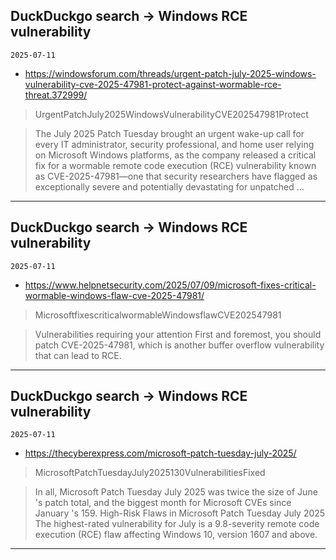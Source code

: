 ## DuckDuckgo search -> Windows RCE vulnerability
`2025-07-11`

* https://windowsforum.com/threads/urgent-patch-july-2025-windows-vulnerability-cve-2025-47981-protect-against-wormable-rce-threat.372999/

<blockquote>
 UrgentPatchJuly2025WindowsVulnerabilityCVE202547981Protect
</blockquote>
<blockquote>
The July 2025 Patch Tuesday brought an urgent wake-up call for every IT administrator, security professional, and home user relying on Microsoft Windows platforms, as the company released a critical fix for a wormable remote code execution (RCE) vulnerability known as CVE-2025-47981—one that security researchers have flagged as exceptionally severe and potentially devastating for unpatched ...
</blockquote>

---

## DuckDuckgo search -> Windows RCE vulnerability
`2025-07-11`

* https://www.helpnetsecurity.com/2025/07/09/microsoft-fixes-critical-wormable-windows-flaw-cve-2025-47981/

<blockquote>
 MicrosoftfixescriticalwormableWindowsflawCVE202547981
</blockquote>
<blockquote>
Vulnerabilities requiring your attention First and foremost, you should patch CVE-2025-47981, which is another buffer overflow vulnerability that can lead to RCE.
</blockquote>

---

## DuckDuckgo search -> Windows RCE vulnerability
`2025-07-11`

* https://thecyberexpress.com/microsoft-patch-tuesday-july-2025/

<blockquote>
 MicrosoftPatchTuesdayJuly2025130VulnerabilitiesFixed
</blockquote>
<blockquote>
In all, Microsoft Patch Tuesday July 2025 was twice the size of June 's patch total, and the biggest month for Microsoft CVEs since January 's 159. High-Risk Flaws in Microsoft Patch Tuesday July 2025 The highest-rated vulnerability for July is a 9.8-severity remote code execution (RCE) flaw affecting Windows 10, version 1607 and above.
</blockquote>

---

